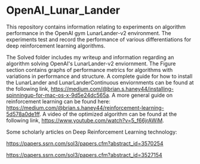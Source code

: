 # OpenAI_Lunar_Lander
This repository contains information relating to experiments on algorithm performance in the OpenAI gym LunarLander-v2 environment. The experiments test and record the performance of various differentiations for deep reinforcement learning algorithms.

The Solved folder includes my writeup and information regarding an algorithm solving OpenAI's LunarLander-v2 enviornment. The Figure section contains graphs of performance metrics for algorithms with variations in performance and structure. A complete guide for how to install the LunarLander and LunarLanderContinuous enviornments can be found at the following link, https://medium.com/@brian.s.haney44/installing-spinningup-for-mac-os-x-9d5e24dc565a. A more general guide on reinforcement learning can be found here: https://medium.com/@brian.s.haney44/reinforcement-learning-5d578a0de1ff. A video of the optimized algorithm can be found at the following link, https://www.youtube.com/watch?v=5_f66jrAWiM.

Some scholarly articles on Deep Reinforcement Learning technology:

https://papers.ssrn.com/sol3/papers.cfm?abstract_id=3570254

https://papers.ssrn.com/sol3/papers.cfm?abstract_id=3527154
